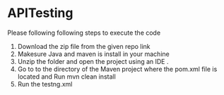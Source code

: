 # APITesting
Please following following steps to execute the code

1. Download the zip file from the given repo link
2. Makesure Java and maven is install in your machine
3. Unzip the folder and open the project using an IDE .
4. Go to to the directory of the Maven project where the pom.xml file is located and Run mvn clean install
5. Run the testng.xml
